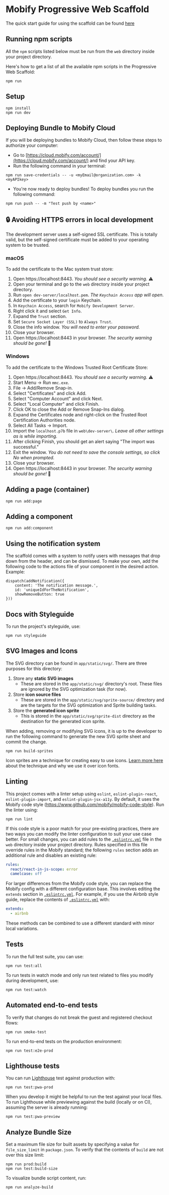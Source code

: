 # Mobify Progressive Web Scaffold

The quick start guide for using the scaffold can be found [here](https://docs.mobify.com/progressive-web/latest/getting-started/quick-start/)

## Running npm scripts

All the `npm` scripts listed below must be run from the `web` directory inside your project directory.

Here's how to get a list of all the available npm scripts in the Progressive Web Scaffold:

```
npm run
```

## Setup

```
npm install
npm run dev
```

## Deploying Bundle to Mobify Cloud

If you will be deploying bundles to Mobify Cloud, then follow these steps to authorize your computer:
- Go to [https://cloud.mobify.com/account/](https://cloud.mobify.com/account/) and find your API key.
- Run the following command in your terminal:
```
npm run save-credentials -- -u <myEmail@organization.com> -k <myAPIkey>
```
- You're now ready to deploy bundles! To deploy bundles you run the following command:
```
npm run push -- -m "Test push by <name>"
```

## 🔒 Avoiding HTTPS errors in local development

The development server uses a self-signed SSL certificate. This is totally valid, but
the self-signed certificate must be added to your operating system to be trusted.

### macOS

To add the certificate to the Mac system trust store:

1. Open https://localhost:8443. *You should see a security warning.* ⚠️
2. Open your terminal and go to the `web` directory inside your project directory.
3. Run `open dev-server/localhost.pem`. *The `Keychain Access` app will open.*
4. Add the certificate to your `login` Keychain.
5. In `Keychain Access`, search for `Mobify Development Server`.
6. Right click it and select `Get Info`.
7. Expand the `Trust` section.
8. Set `Secure Socket Layer (SSL)` to `Always Trust`.
9. Close the info window. *You will need to enter your password.*
10. Close your browser.
11. Open https://localhost:8443 in your browser. *The security warning should be gone!* 🎉

### Windows

To add the certificate to the Windows Trusted Root Certificate Store:

1.  Open https://localhost:8443. *You should see a security warning.* ⚠️
2.  Start Menu → Run `mmc.exe`.
3.  File → Add/Remove Snap-in.
4.  Select "Certificates" and click Add.
5.  Select "Computer Account" and click Next.
6.  Select "Local Computer" and click Finish.
7.  Click OK to close the Add or Remove Snap-Ins dialog.
8.  Expand the Certificates node and right-click on the Trusted Root Certification Authorities node.
9.  Select All Tasks → Import.
10.  Import the `localhost.p7b` file in `web\dev-server\`. *Leave all other settings as is while importing.*
11. After clicking Finish, you should get an alert saying "The import was successful."
12. Exit the window. *You do not need to save the console settings, so click No when prompted.*
13. Close your browser.
14. Open https://localhost:8443 in your browser. *The security warning should be gone!* 🎉

## Adding a page (container)

```
npm run add:page
```

## Adding a component

```
npm run add:component
```

## Using the notification system

The scaffold comes with a system to notify users with messages that drop down
from the header, and can be dismissed. To make your own, add the following code
to the actions file of your component in the desired action. Example:

```
dispatch(addNotification({
    content: 'The notification message.',
    id: 'uniqueIdForTheNotification',
    showRemoveButton: true
}))
```

## Docs with Styleguide

To run the project's styleguide, use:

```
npm run styleguide
```

## SVG Images and Icons

The SVG directory can be found in `app/static/svg/`. There are three purposes for this directory:

1. Store any **static SVG images**
    * These are stored in the `app/static/svg/` directory's root. These files are ignored by the SVG optimization task (for now).
2. Store **icon source files**
    * These are stored in the `app/static/svg/sprite-source/` directory and are the targets for the SVG optimization and Sprite building tasks.
3. Store the **generated icon sprite**
    * This is stored in the `app/static/svg/sprite-dist` directory as the destination for the generated icon sprite.

When adding, removing or modifying SVG icons, it is up to the developer to run the following command to generate the new SVG sprite sheet and commit the change.

```
npm run build-sprites
```

Icon sprites are a technique for creating easy to use icons. [Learn more here](https://medium.com/@webprolific/why-and-how-i-m-using-svg-over-fonts-for-icons-7241dab890f0#.1v9l7c7q2) about the technique and why we use it over icon fonts.

## Linting

This project comes with a linter setup using `eslint`,
`eslint-plugin-react`, `eslint-plugin-import`, and
`eslint-plugin-jsx-a11y`. By default, it uses the Mobify code style
(https://www.github.com/mobify/mobify-code-style). Run the linter
using:

```
npm run lint
```

If this code style is a poor match for your pre-existing practices,
there are two ways you can modify the linter configuration to suit
your use case better. For small changes, you can add rules to the
[`.eslintrc.yml`](./.eslintrc.yml) file in the `web` directory inside your project directory.
Rules specified in this file override rules in the Mobify standard;
the following `rules` section adds an additional rule and disables an existing rule:

```yaml
rules:
  react/react-in-js-scope: error
  camelcase: off
```

For larger differences from the Mobify code style, you can replace the
Mobify config with a different configuration base. This involves
editing the `extends` section in [`.eslintrc.yml`](./.eslintrc.yml). For example, if you
use the Airbnb style guide, replace the contents of [`.eslintrc.yml`](./.eslintrc.yml)
with:

```yaml
extends:
  - airbnb
```

These methods can be combined to use a different standard with minor
local variations.

## Tests

To run the full test suite, you can use:

```
npm run test:all
```

To run tests in watch mode and only run test related to files you modify during development, use:

```
npm run test:watch
```

## Automated end-to-end tests

To verify that changes do not break the guest and registered checkout flows:

```
npm run smoke-test
```

To run end-to-end tests on the production environment:

```
npm run test:e2e-prod
```

## Lighthouse tests

You can run [Lighthouse](https://github.com/GoogleChrome/lighthouse) test against production with:

```
npm run test:pwa-prod
```

When you develop it might be helpful to run the test against your local files. To run Lighthouse while previewing against the build (locally or on CI), assuming the server is already running:

```
npm run test:pwa-preview
```

## Analyze Bundle Size

Set a maximum file size for built assets by specifying a value for `file_size_limit` in `package.json`. To verify that the contents of `build` are not over this size limit:

```
npm run prod:build
npm run test:build-size
```

To visualize bundle script content, run:

```
npm run analyze-build
```